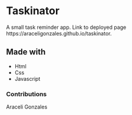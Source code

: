 # Taskinator

 <p> A small task reminder app. Link to deployed page https://araceligonzales.github.io/taskinator. 

## Made with 
  
  * Html
  * Css
  * Javascript 
  
### Contributions
  
  Araceli Gonzales
